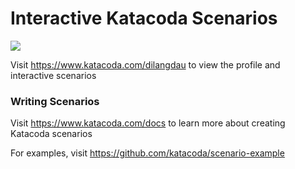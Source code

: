 # Interactive Katacoda Scenarios

[![](http://shields.katacoda.com/katacoda/dilangdau/count.svg)](https://www.katacoda.com/dilangdau "Get your profile on Katacoda.com")

Visit https://www.katacoda.com/dilangdau to view the profile and interactive scenarios

### Writing Scenarios
Visit https://www.katacoda.com/docs to learn more about creating Katacoda scenarios

For examples, visit https://github.com/katacoda/scenario-example

